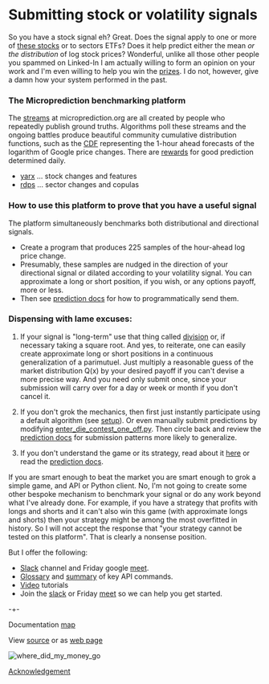 # Submitting stock or volatility signals

So you have a stock signal eh? Great. Does the signal apply to one or more of [these stocks](https://raw.githubusercontent.com/microprediction/microprediction/master/microprediction/live/xraytickers.json) or to sectors ETFs? Does it help predict either the mean *or the distribution* of log stock prices? Wonderful, unlike all those other people you spammed on Linked-In I am actually willing to form an opinion on your work and I'm even willing to help you win the [prizes](https://microprediction.github.io/microprediction/prizes.html). I do not, however, give a damn how your system performed in the past.     

### The Microprediction benchmarking platform

The [streams](https://www.microprediction.org/browse_streams.html) at
microprediction.org are all created by people who repeatedly publish ground truths. Algorithms
poll these streams and the ongoing battles produce 
beautiful community cumulative distribution functions, such as the [CDF](https://www.microprediction.org/stream_dashboard.html?stream=quick_yarx_goog&horizon=3555) representing the 1-hour ahead
forecasts of the logarithm of Google price changes. There are [rewards](https://www.microprediction.com/competitions/daily) for good prediction determined daily. 

 - [yarx](https://microprediction.github.io/microprediction/yarx.html) ... stock changes and features
 - [rdps](https://microprediction.github.io/microprediction/rdps.html) ... sector changes and copulas

### How to use this platform to prove that you have a useful signal
The platform simultaneously benchmarks both distributional and directional signals. 

 - Create a program that produces 225 samples of the hour-ahead log price change. 
 - Presumably, these samples are nudged in the direction of your directional signal or dilated according to your volatility signal. You can approximate a long or short position, if you wish, or any options payoff, more or less.   
 - Then see [prediction docs](https://microprediction.github.io/microprediction/predict.html) for how to programmatically send them. 


### Dispensing with lame excuses:

  1. If your signal is "long-term" use that thing called [division](https://en.wikipedia.org/wiki/Division_(mathematics)) or, if necessary taking a square root. And yes, to reiterate, one can easily create approximate long or short positions in a continuous generalization of a parimutuel. Just multiply a reasonable guess of the market distribution Q(x) by your desired payoff if you can't devise a more precise way. And you need only submit once, since your submission will carry over for a day or week or month if you don't cancel it.  

  2. If you don't grok the mechanics, then first just instantly participate using a default algorithm (see [setup](https://microprediction.github.io/microprediction/setup.html)). Or even manually submit predictions by modifying
[enter_die_contest_one_off.py](https://github.com/microprediction/microprediction/blob/master/hello_world/enter_die_contest_one_off.py). Then circle back and review the [prediction docs](https://microprediction.github.io/microprediction/predict.html) for submission patterns more likely to generalize.

 3. If you don't understand the game or its strategy, read about it [here](https://www.microprediction.com/blog/intro) or read the [prediction docs](https://microprediction.github.io/microprediction/predict.html). 


If you are smart enough to beat the market you are smart enough to grok a simple game, and API or Python client. No, I'm not going to create some other bespoke mechanism to benchmark your signal or do any work beyond what I've already done. For example, if you have a strategy that profits with longs and shorts and it can't also win this game (with approximate longs and shorts) then your strategy might be among the most overfitted in history. So I will not accept the response that "your strategy cannot be tested on this platform". That is clearly a nonsense position. 

But I offer the following: 

 - [Slack](https://microprediction.github.io/microprediction/slack.html) channel and Friday google [meet](https://microprediction.github.io/microprediction/meet.html).
 - [Glossary](https://microprediction.github.io/microprediction/glossary.html) and [summary](https://microprediction.github.io/microprediction/summary.html) of key API commands.
 - [Video](https://microprediction.github.io/microprediction/videos.html) tutorials
 - Join the [slack](https://microprediction.github.io/microprediction/slack.html) or Friday [meet](https://microprediction.github.io/microprediction/meet.html) so we can help you get started.
  
  
-+- 

Documentation [map](https://microprediction.github.io/microprediction/map.html) 

View [source](https://github.com/microprediction/microprediction/blob/master/docs/signals.md) or as [web page](https://microprediction.github.io/microprediction/signals)


![where_did_my_money_go](/microprediction/assets/images/where_did_my_money_go.png)

[Acknowledgement](https://xkcd.com/1570/)




